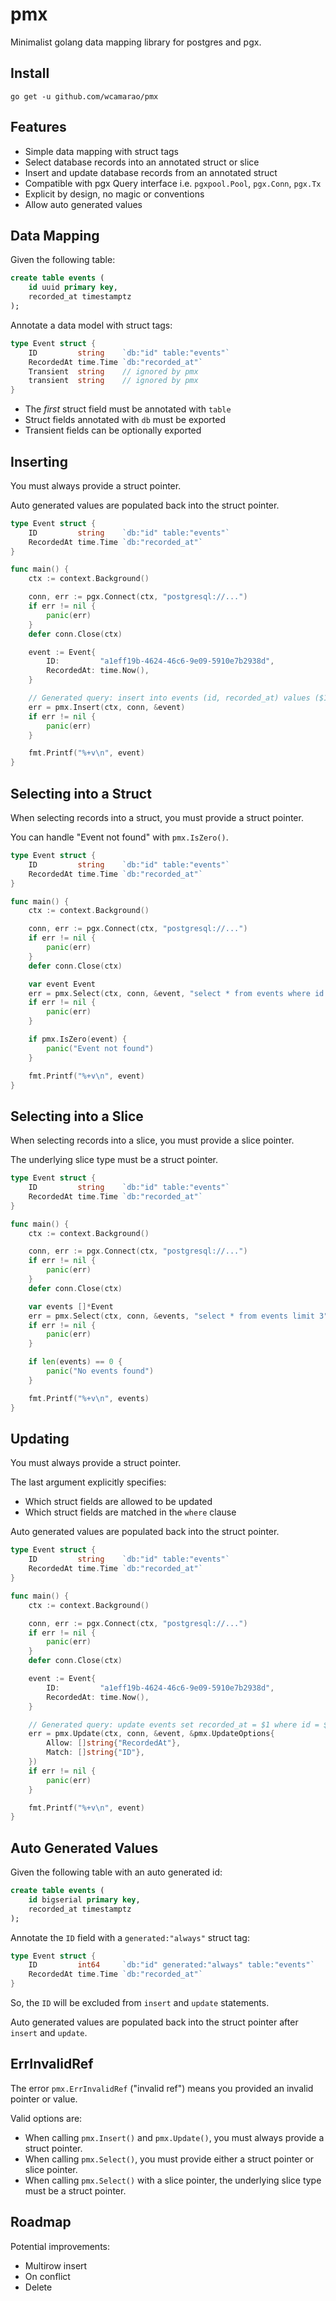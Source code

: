 # pmx

Minimalist golang data mapping library for postgres and pgx.

## Install

```
go get -u github.com/wcamarao/pmx
```

## Features

- Simple data mapping with struct tags
- Select database records into an annotated struct or slice
- Insert and update database records from an annotated struct
- Compatible with pgx Query interface i.e. `pgxpool.Pool`, `pgx.Conn`, `pgx.Tx`
- Explicit by design, no magic or conventions
- Allow auto generated values

## Data Mapping

Given the following table:

```sql
create table events (
    id uuid primary key,
    recorded_at timestamptz
);
```

Annotate a data model with struct tags:

```go
type Event struct {
    ID         string    `db:"id" table:"events"`
    RecordedAt time.Time `db:"recorded_at"`
    Transient  string    // ignored by pmx
    transient  string    // ignored by pmx
}
```

- The *first* struct field must be annotated with `table`
- Struct fields annotated with `db` must be exported
- Transient fields can be optionally exported

## Inserting

You must always provide a struct pointer.

Auto generated values are populated back into the struct pointer.

```go
type Event struct {
    ID         string    `db:"id" table:"events"`
    RecordedAt time.Time `db:"recorded_at"`
}

func main() {
    ctx := context.Background()

    conn, err := pgx.Connect(ctx, "postgresql://...")
    if err != nil {
        panic(err)
    }
    defer conn.Close(ctx)

    event := Event{
        ID:         "a1eff19b-4624-46c6-9e09-5910e7b2938d",
        RecordedAt: time.Now(),
    }

    // Generated query: insert into events (id, recorded_at) values ($1, $2) returning *
    err = pmx.Insert(ctx, conn, &event)
    if err != nil {
        panic(err)
    }

    fmt.Printf("%+v\n", event)
}
```

## Selecting into a Struct

When selecting records into a struct, you must provide a struct pointer.

You can handle "Event not found" with `pmx.IsZero()`.

```go
type Event struct {
    ID         string    `db:"id" table:"events"`
    RecordedAt time.Time `db:"recorded_at"`
}

func main() {
    ctx := context.Background()

    conn, err := pgx.Connect(ctx, "postgresql://...")
    if err != nil {
        panic(err)
    }
    defer conn.Close(ctx)

    var event Event
    err = pmx.Select(ctx, conn, &event, "select * from events where id = $1", "a1eff19b-4624-46c6-9e09-5910e7b2938d")
    if err != nil {
        panic(err)
    }

    if pmx.IsZero(event) {
        panic("Event not found")
    }

    fmt.Printf("%+v\n", event)
}
```

## Selecting into a Slice

When selecting records into a slice, you must provide a slice pointer.

The underlying slice type must be a struct pointer.

```go
type Event struct {
    ID         string    `db:"id" table:"events"`
    RecordedAt time.Time `db:"recorded_at"`
}

func main() {
    ctx := context.Background()

    conn, err := pgx.Connect(ctx, "postgresql://...")
    if err != nil {
        panic(err)
    }
    defer conn.Close(ctx)

    var events []*Event
    err = pmx.Select(ctx, conn, &events, "select * from events limit 3")
    if err != nil {
        panic(err)
    }

    if len(events) == 0 {
        panic("No events found")
    }

    fmt.Printf("%+v\n", events)
}
```

## Updating

You must always provide a struct pointer.

The last argument explicitly specifies:

- Which struct fields are allowed to be updated
- Which struct fields are matched in the `where` clause

Auto generated values are populated back into the struct pointer.

```go
type Event struct {
    ID         string    `db:"id" table:"events"`
    RecordedAt time.Time `db:"recorded_at"`
}

func main() {
    ctx := context.Background()

    conn, err := pgx.Connect(ctx, "postgresql://...")
    if err != nil {
        panic(err)
    }
    defer conn.Close(ctx)

    event := Event{
        ID:         "a1eff19b-4624-46c6-9e09-5910e7b2938d",
        RecordedAt: time.Now(),
    }

    // Generated query: update events set recorded_at = $1 where id = $2 returning *
    err = pmx.Update(ctx, conn, &event, &pmx.UpdateOptions{
        Allow: []string{"RecordedAt"},
        Match: []string{"ID"},
    })
    if err != nil {
        panic(err)
    }

    fmt.Printf("%+v\n", event)
}
```

## Auto Generated Values

Given the following table with an auto generated id:

```sql
create table events (
    id bigserial primary key,
    recorded_at timestamptz
);
```

Annotate the `ID` field with a `generated:"always"` struct tag:

```go
type Event struct {
    ID         int64     `db:"id" generated:"always" table:"events"`
    RecordedAt time.Time `db:"recorded_at"`
}
```

So, the `ID` will be excluded from `insert` and `update` statements.

Auto generated values are populated back into the struct pointer after `insert` and `update`.

## ErrInvalidRef

The error `pmx.ErrInvalidRef` ("invalid ref") means you provided an invalid pointer or value.

Valid options are:

- When calling `pmx.Insert()` and `pmx.Update()`, you must always provide a struct pointer.
- When calling `pmx.Select()`, you must provide either a struct pointer or slice pointer.
- When calling `pmx.Select()` with a slice pointer, the underlying slice type must be a struct pointer.

## Roadmap

Potential improvements:

- Multirow insert
- On conflict
- Delete
